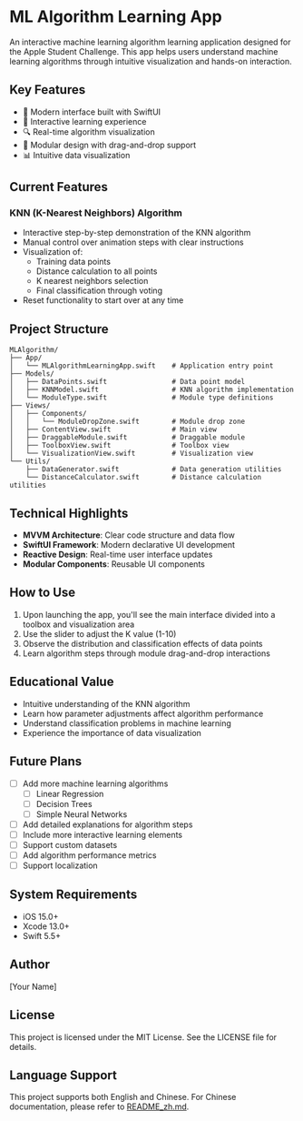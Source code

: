 # ML Algorithm Learning App

An interactive machine learning algorithm learning application designed for the Apple Student Challenge. This app helps users understand machine learning algorithms through intuitive visualization and hands-on interaction.

## Key Features

- 📱 Modern interface built with SwiftUI
- 🎯 Interactive learning experience
- 🔍 Real-time algorithm visualization
- 🧩 Modular design with drag-and-drop support
- 📊 Intuitive data visualization

## Current Features

### KNN (K-Nearest Neighbors) Algorithm
- Interactive step-by-step demonstration of the KNN algorithm
- Manual control over animation steps with clear instructions
- Visualization of:
  - Training data points
  - Distance calculation to all points
  - K nearest neighbors selection
  - Final classification through voting
- Reset functionality to start over at any time

## Project Structure

```
MLAlgorithm/
├── App/
│   └── MLAlgorithmLearningApp.swift    # Application entry point
├── Models/
│   ├── DataPoints.swift                # Data point model
│   ├── KNNModel.swift                  # KNN algorithm implementation
│   └── ModuleType.swift                # Module type definitions
├── Views/
│   ├── Components/
│   │   └── ModuleDropZone.swift        # Module drop zone
│   ├── ContentView.swift               # Main view
│   ├── DraggableModule.swift           # Draggable module
│   ├── ToolboxView.swift               # Toolbox view
│   └── VisualizationView.swift         # Visualization view
└── Utils/
    ├── DataGenerator.swift             # Data generation utilities
    └── DistanceCalculator.swift        # Distance calculation utilities
```

## Technical Highlights

- **MVVM Architecture**: Clear code structure and data flow
- **SwiftUI Framework**: Modern declarative UI development
- **Reactive Design**: Real-time user interface updates
- **Modular Components**: Reusable UI components

## How to Use

1. Upon launching the app, you'll see the main interface divided into a toolbox and visualization area
2. Use the slider to adjust the K value (1-10)
3. Observe the distribution and classification effects of data points
4. Learn algorithm steps through module drag-and-drop interactions

## Educational Value

- Intuitive understanding of the KNN algorithm
- Learn how parameter adjustments affect algorithm performance
- Understand classification problems in machine learning
- Experience the importance of data visualization

## Future Plans

- [ ] Add more machine learning algorithms
  - [ ] Linear Regression
  - [ ] Decision Trees
  - [ ] Simple Neural Networks
- [ ] Add detailed explanations for algorithm steps
- [ ] Include more interactive learning elements
- [ ] Support custom datasets
- [ ] Add algorithm performance metrics
- [ ] Support localization

## System Requirements

- iOS 15.0+
- Xcode 13.0+
- Swift 5.5+

## Author

[Your Name]

## License

This project is licensed under the MIT License. See the LICENSE file for details.

## Language Support

This project supports both English and Chinese. For Chinese documentation, please refer to [README_zh.md](README_zh.md).
